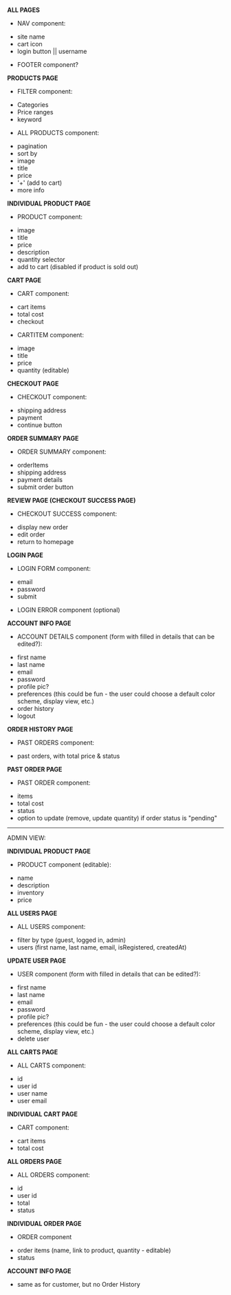 **ALL PAGES**

* NAV component:
- site name
- cart icon
- login button || username

* FOOTER component?

**PRODUCTS PAGE**

* FILTER component:
- Categories
- Price ranges
- keyword

* ALL PRODUCTS component:
- pagination
- sort by
- image
- title
- price
- '+' (add to cart)
- more info

**INDIVIDUAL PRODUCT PAGE**

* PRODUCT component:
- image
- title
- price
- description
- quantity selector
- add to cart (disabled if product is sold out)

**CART PAGE**

* CART component:
- cart items
- total cost
- checkout

* CARTITEM component:
- image
- title
- price
- quantity (editable)

**CHECKOUT PAGE**

* CHECKOUT component:
- shipping address
- payment
- continue button

**ORDER SUMMARY PAGE**

* ORDER SUMMARY component:
- orderItems
- shipping address
- payment details
- submit order button

**REVIEW PAGE (CHECKOUT SUCCESS PAGE)**

* CHECKOUT SUCCESS component:
- display new order
- edit order
- return to homepage

**LOGIN PAGE**

* LOGIN FORM component:
- email
- password
- submit

* LOGIN ERROR component (optional)

**ACCOUNT INFO PAGE**

* ACCOUNT DETAILS component (form with filled in details that can be edited?):
- first name
- last name
- email
- password
- profile pic?
- preferences (this could be fun - the user could choose a default color scheme, display view, etc.)
- order history
- logout

**ORDER HISTORY PAGE**

* PAST ORDERS component:
- past orders, with total price & status

**PAST ORDER PAGE**

* PAST ORDER component:
- items
- total cost
- status
- option to update (remove, update quantity) if order status is "pending"

-----------

ADMIN VIEW:

**INDIVIDUAL PRODUCT PAGE**

* PRODUCT component (editable):
- name
- description
- inventory
- price

**ALL USERS PAGE**

* ALL USERS component:
- filter by type (guest, logged in, admin)
- users (first name, last name, email, isRegistered, createdAt)

**UPDATE USER PAGE**

* USER component (form with filled in details that can be edited?):
- first name
- last name
- email
- password
- profile pic?
- preferences (this could be fun - the user could choose a default color scheme, display view, etc.)
- delete user

**ALL CARTS PAGE**

* ALL CARTS component:
- id
- user id
- user name
- user email

**INDIVIDUAL CART PAGE**

* CART component:
- cart items
- total cost

**ALL ORDERS PAGE**

* ALL ORDERS component:
- id
- user id
- total
- status

**INDIVIDUAL ORDER PAGE**

* ORDER component
- order items (name, link to product, quantity - editable)
- status

**ACCOUNT INFO PAGE**

- same as for customer, but no Order History